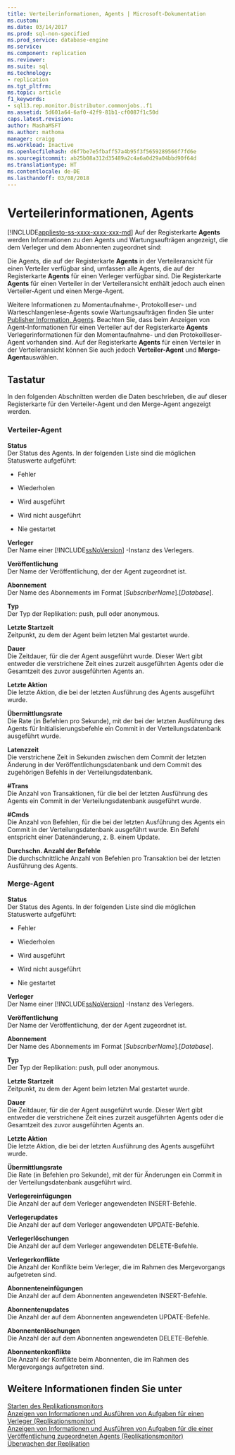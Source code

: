 ```yaml
---
title: Verteilerinformationen, Agents | Microsoft-Dokumentation
ms.custom: 
ms.date: 03/14/2017
ms.prod: sql-non-specified
ms.prod_service: database-engine
ms.service: 
ms.component: replication
ms.reviewer: 
ms.suite: sql
ms.technology:
- replication
ms.tgt_pltfrm: 
ms.topic: article
f1_keywords:
- sql13.rep.monitor.Distributor.commonjobs..f1
ms.assetid: 5d601a64-6af0-42f9-81b1-cf0087f1c50d
caps.latest.revision: 
author: MashaMSFT
ms.author: mathoma
manager: craigg
ms.workload: Inactive
ms.openlocfilehash: d6f7be7e5fbaff57a4b95f3f5659289566f7fd6e
ms.sourcegitcommit: ab25b08a312d35489a2c4a6a0d29a04bbd90f64d
ms.translationtype: HT
ms.contentlocale: de-DE
ms.lasthandoff: 03/08/2018
---
```

# <a name="distributor-information-agents"></a>Verteilerinformationen, Agents
[!INCLUDE[appliesto-ss-xxxx-xxxx-xxx-md](../../includes/appliesto-ss-xxxx-xxxx-xxx-md.md)]
  Auf der Registerkarte **Agents** werden Informationen zu den Agents und Wartungsaufträgen angezeigt, die dem Verleger und dem Abonnenten zugeordnet sind:  
  
 Die Agents, die auf der Registerkarte **Agents** in der Verteileransicht für einen Verteiler verfügbar sind, umfassen alle Agents, die auf der Registerkarte **Agents** für einen Verleger verfügbar sind. Die Registerkarte **Agents** für einen Verteiler in der Verteileransicht enthält jedoch auch einen Verteiler-Agent und einen Merge-Agent.  
  
 Weitere Informationen zu Momentaufnahme-, Protokollleser- und Warteschlangenlese-Agents sowie Wartungsaufträgen finden Sie unter [Publisher Information, Agents](../../relational-databases/replication/publisher-information-agents.md). Beachten Sie, dass beim Anzeigen von Agent-Informationen für einen Verteiler auf der Registerkarte **Agents** Verlegerinformationen für den Momentaufnahme- und den Protokollleser-Agent vorhanden sind. Auf der Registerkarte **Agents** für einen Verteiler in der Verteileransicht können Sie auch jedoch **Verteiler-Agent** und **Merge-Agent**auswählen.  
  
## <a name="options"></a>Tastatur  
 In den folgenden Abschnitten werden die Daten beschrieben, die auf dieser Registerkarte für den Verteiler-Agent und den Merge-Agent angezeigt werden.  
  
### <a name="distributor-agent"></a>Verteiler-Agent  
 **Status**  
 Der Status des Agents. In der folgenden Liste sind die möglichen Statuswerte aufgeführt:  
  
-   Fehler  
  
-   Wiederholen  
  
-   Wird ausgeführt  
  
-   Wird nicht ausgeführt  
  
-   Nie gestartet  
  
 **Verleger**  
 Der Name einer [!INCLUDE[ssNoVersion](../../includes/ssnoversion-md.md)] -Instanz des Verlegers.  
  
 **Veröffentlichung**  
 Der Name der Veröffentlichung, der der Agent zugeordnet ist.  
  
 **Abonnement**  
 Der Name des Abonnements im Format [*SubscriberName*].[*Database*].  
  
 **Typ**  
 Der Typ der Replikation: push, pull oder anonymous.  
  
 **Letzte Startzeit**  
 Zeitpunkt, zu dem der Agent beim letzten Mal gestartet wurde.  
  
 **Dauer**  
 Die Zeitdauer, für die der Agent ausgeführt wurde. Dieser Wert gibt entweder die verstrichene Zeit eines zurzeit ausgeführten Agents oder die Gesamtzeit des zuvor ausgeführten Agents an.  
  
 **Letzte Aktion**  
 Die letzte Aktion, die bei der letzten Ausführung des Agents ausgeführt wurde.  
  
 **Übermittlungsrate**  
 Die Rate (in Befehlen pro Sekunde), mit der bei der letzten Ausführung des Agents für Initialisierungsbefehle ein Commit in der Verteilungsdatenbank ausgeführt wurde.  
  
 **Latenzzeit**  
 Die verstrichene Zeit in Sekunden zwischen dem Commit der letzten Änderung in der Veröffentlichungsdatenbank und dem Commit des zugehörigen Befehls in der Verteilungsdatenbank.  
  
 **#Trans**  
 Die Anzahl von Transaktionen, für die bei der letzten Ausführung des Agents ein Commit in der Verteilungsdatenbank ausgeführt wurde.  
  
 **#Cmds**  
 Die Anzahl von Befehlen, für die bei der letzten Ausführung des Agents ein Commit in der Verteilungsdatenbank ausgeführt wurde. Ein Befehl entspricht einer Datenänderung, z. B. einem Update.  
  
 **Durchschn. Anzahl der Befehle**  
 Die durchschnittliche Anzahl von Befehlen pro Transaktion bei der letzten Ausführung des Agents.  
  
### <a name="merge-agent"></a>Merge-Agent  
 **Status**  
 Der Status des Agents. In der folgenden Liste sind die möglichen Statuswerte aufgeführt:  
  
-   Fehler  
  
-   Wiederholen  
  
-   Wird ausgeführt  
  
-   Wird nicht ausgeführt  
  
-   Nie gestartet  
  
 **Verleger**  
 Der Name einer [!INCLUDE[ssNoVersion](../../includes/ssnoversion-md.md)] -Instanz des Verlegers.  
  
 **Veröffentlichung**  
 Der Name der Veröffentlichung, der der Agent zugeordnet ist.  
  
 **Abonnement**  
 Der Name des Abonnements im Format [*SubscriberName*].[*Database*].  
  
 **Typ**  
 Der Typ der Replikation: push, pull oder anonymous.  
  
 **Letzte Startzeit**  
 Zeitpunkt, zu dem der Agent beim letzten Mal gestartet wurde.  
  
 **Dauer**  
 Die Zeitdauer, für die der Agent ausgeführt wurde. Dieser Wert gibt entweder die verstrichene Zeit eines zurzeit ausgeführten Agents oder die Gesamtzeit des zuvor ausgeführten Agents an.  
  
 **Letzte Aktion**  
 Die letzte Aktion, die bei der letzten Ausführung des Agents ausgeführt wurde.  
  
 **Übermittlungsrate**  
 Die Rate (in Befehlen pro Sekunde), mit der für Änderungen ein Commit in der Verteilungsdatenbank ausgeführt wird.  
  
 **Verlegereinfügungen**  
 Die Anzahl der auf dem Verleger angewendeten INSERT-Befehle.  
  
 **Verlegerupdates**  
 Die Anzahl der auf dem Verleger angewendeten UPDATE-Befehle.  
  
 **Verlegerlöschungen**  
 Die Anzahl der auf dem Verleger angewendeten DELETE-Befehle.  
  
 **Verlegerkonflikte**  
 Die Anzahl der Konflikte beim Verleger, die im Rahmen des Mergevorgangs aufgetreten sind.  
  
 **Abonnenteneinfügungen**  
 Die Anzahl der auf dem Abonnenten angewendeten INSERT-Befehle.  
  
 **Abonnentenupdates**  
 Die Anzahl der auf dem Abonnenten angewendeten UPDATE-Befehle.  
  
 **Abonnentenlöschungen**  
 Die Anzahl der auf dem Abonnenten angewendeten DELETE-Befehle.  
  
 **Abonnentenkonflikte**  
 Die Anzahl der Konflikte beim Abonnenten, die im Rahmen des Mergevorgangs aufgetreten sind.  
  
## <a name="see-also"></a>Weitere Informationen finden Sie unter  
 [Starten des Replikationsmonitors](../../relational-databases/replication/monitor/start-the-replication-monitor.md)   
 [Anzeigen von Informationen und Ausführen von Aufgaben für einen Verleger &#40;Replikationsmonitor&#41;](../../relational-databases/replication/monitor/view-information-and-perform-tasks-for-a-publisher-replication-monitor.md)   
 [Anzeigen von Informationen und Ausführen von Aufgaben für die einer Veröffentlichung zugeordneten Agents &#40;Replikationsmonitor&#41;](../../relational-databases/replication/monitor/view-information-and-perform-tasks-for-publication-agents.md)   
 [Überwachen der Replikation](../../relational-databases/replication/monitor/monitoring-replication-overview.md)  
  
  
